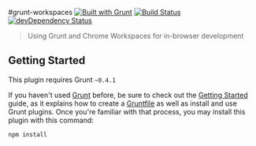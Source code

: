 #grunt-workspaces 
[![Built with Grunt](https://cdn.gruntjs.com/builtwith.png)](http://gruntjs.com/)
[![Build Status](https://travis-ci.org/fassetar/grunt-workspaces.svg)](https://travis-ci.org/fassetar/grunt-workspaces)
[![devDependency Status](https://david-dm.org/fassetar/grunt-workspaces/dev-status.svg)](https://david-dm.org/fassetar/grunt-workspaces#info=devDependencies)


>Using Grunt and Chrome Workspaces for in-browser development

## Getting Started
This plugin requires Grunt `~0.4.1`

If you haven't used [Grunt](http://gruntjs.com/) before, be sure to check out the [Getting Started](http://gruntjs.com/getting-started) guide, as it explains how to create a [Gruntfile](http://gruntjs.com/sample-gruntfile) as well as install and use Grunt plugins. Once you're familiar with that process, you may install this plugin with this command:

```shell
npm install 
```

